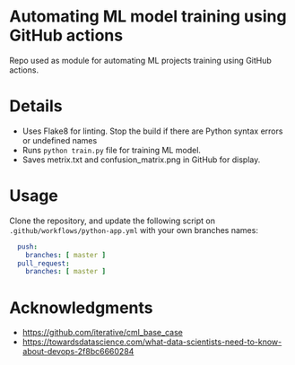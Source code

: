 # Automating ML model training using GitHub actions
Repo used as module for automating ML projects training using GitHub actions.

# Details

- Uses Flake8 for linting. Stop the build if there are Python syntax errors or undefined names
- Runs ```python train.py``` file for training ML model.
- Saves metrix.txt and confusion_matrix.png in GitHub for display.

# Usage
Clone the repository, and update the following script on `.github/workflows/python-app.yml` with your own branches names:
```yml
  push:
    branches: [ master ]
  pull_request:
    branches: [ master ]
```

# Acknowledgments
- https://github.com/iterative/cml_base_case
- https://towardsdatascience.com/what-data-scientists-need-to-know-about-devops-2f8bc6660284
